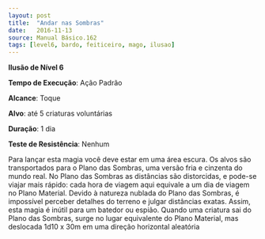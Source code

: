 ```yaml
---
layout: post
title:  "Andar nas Sombras"
date:   2016-11-13
source: Manual Básico.162
tags: [level6, bardo, feiticeiro, mago, ilusao]
---
```


**Ilusão de Nível 6**

**Tempo de Execução**: Ação Padrão

**Alcance**: Toque

**Alvo**: até 5 criaturas voluntárias

**Duração**: 1 dia

**Teste de Resistência**: Nenhum

Para lançar esta magia você deve estar em uma área escura. Os alvos são transportados para o Plano das Sombras, uma versão fria e cinzenta do mundo real. 
No Plano das Sombras as distâncias são distorcidas, e pode-se viajar mais rápido: cada hora de viagem aqui equivale a um dia de viagem no Plano Material.
Devido à natureza nublada do Plano das Sombras, é impossível perceber detalhes do terreno e julgar distâncias exatas. 
Assim, esta magia é inútil para um batedor ou espião.
Quando uma criatura sai do Plano das Sombras, surge no lugar equivalente do Plano Material, mas deslocada 1d10 x 30m em uma direção horizontal aleatória